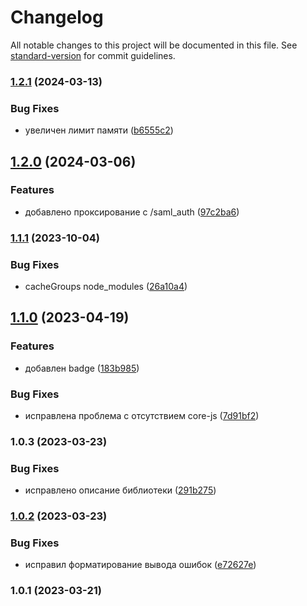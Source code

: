# Changelog

All notable changes to this project will be documented in this file. See [standard-version](https://github.com/conventional-changelog/standard-version) for commit guidelines.

### [1.2.1](https://github.com/Infomaximum/frontend-builder/compare/v1.2.0...v1.2.1) (2024-03-13)


### Bug Fixes

* увеличен лимит памяти ([b6555c2](https://github.com/Infomaximum/frontend-builder/commit/b6555c263a878937ac0a28cdab60e1a1a0759a7e))

## [1.2.0](https://github.com/Infomaximum/frontend-builder/compare/v1.1.1...v1.2.0) (2024-03-06)


### Features

* добавлено проксирование с /saml_auth ([97c2ba6](https://github.com/Infomaximum/frontend-builder/commit/97c2ba6679d3e90f0c9272aec8bdcc1a4f3a0f70))

### [1.1.1](https://github.com/Infomaximum/frontend-builder/compare/v1.1.0...v1.1.1) (2023-10-04)


### Bug Fixes

* cacheGroups node_modules ([26a10a4](https://github.com/Infomaximum/frontend-builder/commit/26a10a425e6dee15e7b24b41d77e3427898bb10c))

## [1.1.0](https://github.com/Infomaximum/frontend-builder/compare/v1.0.3...v1.1.0) (2023-04-19)


### Features

* добавлен badge ([183b985](https://github.com/Infomaximum/frontend-builder/commit/183b98506f36bf66361d13544f2566ed9e05d9b2))


### Bug Fixes

* исправлена проблема с отсутствием core-js ([7d91bf2](https://github.com/Infomaximum/frontend-builder/commit/7d91bf20014c2e0e9286215437e589d451dd2255))

### 1.0.3 (2023-03-23)


### Bug Fixes

* исправлено описание библиотеки ([291b275](https://github.com/Infomaximum/frontend-builder/commit/291b27529f1a0b7d8c1a6732b4e27ed0e8801f88))

### [1.0.2](https://git.office.infomaximum.com:10122/frontend/im-builder/compare/v1.0.1...v1.0.2) (2023-03-23)


### Bug Fixes

* исправил форматирование вывода ошибок ([e72627e](https://git.office.infomaximum.com:10122/frontend/im-builder/commit/e72627ea040e8a0fc3d8b16c648dde71cc579c31))

### 1.0.1 (2023-03-21)
